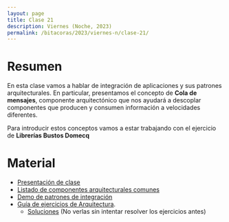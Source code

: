 ```yaml
---
layout: page
title: Clase 21
description: Viernes (Noche, 2023)
permalink: /bitacoras/2023/viernes-n/clase-21/
---
```


# Resumen

En esta clase vamos a hablar de integración de aplicaciones y sus patrones arquitecturales. En particular, presentamos el concepto de **Cola de mensajes**, componente arquitectónico que nos ayudará a descoplar componentes que producen y consumen información a velocidades diferentes.

Para introducir estos conceptos vamos a estar trabajando con el ejercicio de **Librerías Bustos Domecq**

# Material

- [Presentación de clase](https://docs.google.com/presentation/d/1QbezkA-rlufd3CKKPbEHCCN4KSYGZnsmxGkJ4saTdi8/edit#slide=id.g35f391192_00)
- [Listado de componentes arquitecturales comunes](https://docs.google.com/document/d/1LWr7tDy47qFQt8Y1XOGFWCra9NQkugqsSxSPt9QMiKs/edit#heading=h.n9ul1ib5i4m)
- [Demo de patrones de integración](https://github.com/flbulgarelli/integration_patterns)
- [Guía de ejercicios de Arquitectura](https://docs.google.com/document/d/1snIOX5rNp3kwEkWF3R04-KuujUbMTOz1wanl3Rut0Ts/edit?usp=sharing).
    - [Soluciones](https://docs.google.com/document/d/1zQPyGbnyKMsMNedsSnFWLobyGUUU2KTuGOyoPIsvnSw/edit#heading=h.o8eoqhxo0gxt) (No verlas sin intentar resolver los ejercicios antes)
